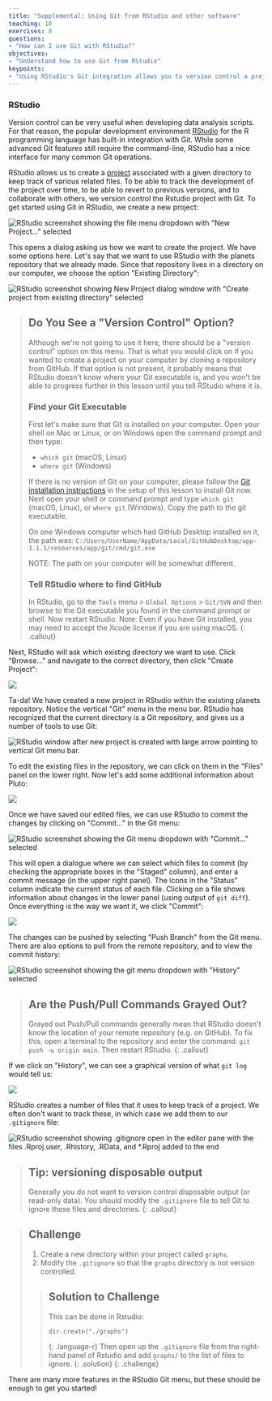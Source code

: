```yaml
---
title: "Supplemental: Using Git from RStudio and other software"
teaching: 10
exercises: 0
questions:
- "How can I use Git with RStudio?"
objectives:
- "Understand how to use Git from RStudio"
keypoints:
- "Using RStudio's Git integration allows you to version control a project over time."
---
```


### RStudio

Version control can be very useful when developing data analysis scripts. For
that reason, the popular development environment
[RStudio][rstudio] for the R programming language has built-in
integration with Git. While some advanced Git features still require the
command-line, RStudio has a nice interface for many common Git operations.

RStudio allows us to create a [project][rstudio-projects] associated with a
given directory to keep track of various related files. To be able to track the
development of the project over time, to be able to revert to previous
versions, and to collaborate with others, we version control the Rstudio
project with Git. To get started using Git in RStudio, we create a new project:

![RStudio screenshot showing the file menu dropdown with "New Project..." selected](../fig/RStudio_screenshot_newproject.png)

This opens a dialog asking us how we want to create the project. We have
some options here. Let's say that we want to use RStudio with the planets
repository that we already made. Since that repository lives in a directory on
our computer, we choose the option "Existing Directory":

![RStudio screenshot showing New Project dialog window with "Create project from existing directory" selected](../fig/RStudio_screenshot_existingdirectory.png)

> ## Do You See a "Version Control" Option?
>
> Although we're not going to use it here, there should be a "version control"
> option on this menu. That is what you would click on if you wanted to
> create a project on your computer by cloning a repository from GitHub.
> If that option is not present, it probably means that RStudio doesn't know
> where your Git executable is, and you won't be able to progress further
> in this lesson until you tell RStudio where it is.  
>
> ### Find your Git Executable
>
> First let's make sure that Git is installed on your computer.
> Open your shell on Mac or Linux, or on Windows open the command prompt
> and then type:
> - `which git` (macOS, Linux)
> - `where git` (Windows)
>
> If there is no version of Git on your computer, please follow the 
> [Git installation instructions](https://swcarpentry.github.io/git-novice/setup.html)
> in the setup of this lesson to install Git now. Next open your shell or command prompt 
> and type `which git` (macOS, Linux), or `where git` (Windows).
> Copy the path to the git executable.
>
> On one Windows computer which had GitHub Desktop installed on it, the path was:
> `C:/Users/UserName/AppData/Local/GitHubDesktop/app-1.1.1/resources/app/git/cmd/git.exe`
>
> NOTE: The path on your computer will be somewhat different.
>
> ### Tell RStudio where to find GitHub
>
> In RStudio, go to the `Tools` menu > `Global Options` > `Git/SVN` and then
> browse to the Git executable you found in the command prompt or shell. Now restart
> RStudio.
> Note: Even if you have Git installed, you may need
> to accept the Xcode license if you are using macOS.
{: .callout}

Next, RStudio will ask which existing directory we want to use. Click
"Browse..." and navigate to the correct directory, then click "Create Project":

![](../fig/RStudio_screenshot_navigateexisting.png)

Ta-da! We have created a new project in RStudio within the existing planets
repository. Notice the vertical "Git" menu in the menu bar. RStudio has
recognized that the current directory is a Git repository, and gives us a
number of tools to use Git:

![RStudio window after new project is created with large arrow pointing to vertical Git menu bar.](../fig/RStudio_screenshot_afterclone.png)

To edit the existing files in the repository, we can click on them in the
"Files" panel on the lower right. Now let's add some additional information
about Pluto:

![](../fig/RStudio_screenshot_editfiles.png)

Once we have saved our edited files, we can use RStudio to commit the changes
by clicking on "Commit..." in the Git menu:

![RStudio screenshot showing the Git menu dropdown with "Commit..." selected](../fig/RStudio_screenshot_commit.png)

This will open a dialogue where we can select which files to commit (by
checking the appropriate boxes in the "Staged" column), and enter a commit
message (in the upper right panel). The icons in the "Status" column indicate
the current status of each file. Clicking on a file shows information about
changes in the lower panel (using output of `git diff`). Once everything is the
way we want it, we click "Commit":

![](../fig/RStudio_screenshot_review.png)

The changes can be pushed by selecting "Push Branch" from the Git menu. There
are also options to pull from the remote repository, and to view the commit
history:

![RStudio screenshot showing the git menu dropdown with "History" selected](../fig/RStudio_screenshot_history.png)

> ## Are the Push/Pull Commands Grayed Out?
>
> Grayed out Push/Pull commands generally mean that RStudio doesn't know the
> location of your remote repository (e.g. on GitHub). To fix this, open a
> terminal to the repository and enter the command: `git push -u origin
> main`. Then restart RStudio.
{: .callout}

If we click on "History", we can see a graphical version of what `git log`
would tell us:

![](../fig/RStudio_screenshot_viewhistory.png)

RStudio creates a number of files that it uses to keep track of a project. We
often don't want to track these, in which case we add them to our `.gitignore`
file:

![RStudio screenshot showing .gitignore open in the editor pane with the files .Rproj.user, .Rhistory, .RData, and \*.Rproj added to the end](../fig/RStudio_screenshot_gitignore.png)

> ## Tip: versioning disposable output
>
> Generally you do not want to version control disposable output (or read-only
> data). You should modify the `.gitignore` file to tell Git to ignore these
> files and directories.
{: .callout}

> ## Challenge
>
> 1. Create a new directory within your project called `graphs`.
> 2. Modify the `.gitignore` so that the `graphs` directory is not version controlled.
>
>
> > ## Solution to Challenge
> >
> > This can be done in Rstudio:
> > ```
> > dir.create("./graphs")
> > ```
> > {: .language-r}
> > Then open up the `.gitignore` file from the right-hand panel of Rstudio and add 
> > `graphs/` to the list of files to ignore.
> {: .solution}
{: .challenge}

There are many more features in the RStudio Git menu, but these should be
enough to get you started!

[rstudio]: https://www.rstudio.com/
[rstudio-projects]: https://support.rstudio.com/hc/en-us/articles/200526207-Using-Projects
